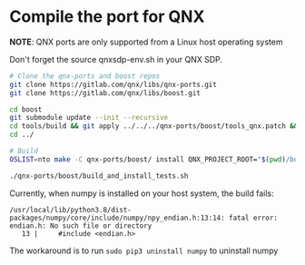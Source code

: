 # Compile the port for QNX

**NOTE**: QNX ports are only supported from a Linux host operating system

Don't forget the source qnxsdp-env.sh in your QNX SDP.

```bash
# Clone the qnx-ports and boost repos
git clone https://gitlab.com/qnx/libs/qnx-ports.git
git clone https://gitlab.com/qnx/libs/boost.git

cd boost
git submodule update --init --recursive
cd tools/build && git apply ../../../qnx-ports/boost/tools_qnx.patch && cd -
cd ../

# Build
OSLIST=nto make -C qnx-ports/boost/ install QNX_PROJECT_ROOT="$(pwd)/boost" JLEVEL=$(nproc)

./qnx-ports/boost/build_and_install_tests.sh
```

Currently, when numpy is installed on your host system, the build fails:

```console
/usr/local/lib/python3.8/dist-packages/numpy/core/include/numpy/npy_endian.h:13:14: fatal error: endian.h: No such file or directory
   13 |     #include <endian.h>
```

The workaround is to run `sudo pip3 uninstall numpy` to uninstall numpy
